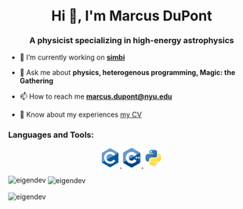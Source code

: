 <h1 align="center">Hi 👋, I'm Marcus DuPont</h1>
<h3 align="center">A physicist specializing in high-energy astrophysics</h3>

- 🔭 I’m currently working on **[simbi](https://github.com/EigenDev/simbi)**

- 💬 Ask me about **physics, heterogenous programming, Magic: the Gathering**

- 📫 How to reach me **marcus.dupont@nyu.edu**

- 📄 Know about my experiences [my CV](https://eigendev.github.io/assets/docs/dupont_biosketch.pdf)


<h3 align="left">Languages and Tools:</h3>
<p align="center"> <a href="https://www.cprogramming.com/" target="_blank" rel="noreferrer"> <img src="https://raw.githubusercontent.com/devicons/devicon/master/icons/c/c-original.svg" alt="c" width="40" height="40"/> </a> <a href="https://www.w3schools.com/cpp/" target="_blank" rel="noreferrer"> <img src="https://raw.githubusercontent.com/devicons/devicon/master/icons/cplusplus/cplusplus-original.svg" alt="cplusplus" width="40" height="40"/> </a> <a href="https://www.python.org" target="_blank" rel="noreferrer"> <img src="https://raw.githubusercontent.com/devicons/devicon/master/icons/python/python-original.svg" alt="python" width="40" height="40"/> </a> </p>

<p><img align="left" src="https://github-readme-stats.vercel.app/api/top-langs?username=eigendev&show_icons=true&locale=en&layout=compact" alt="eigendev" /></p>

<p>&nbsp;<img align="center" src="https://github-readme-stats.vercel.app/api?username=eigendev&show_icons=true&locale=en" alt="eigendev" /></p>

<p><img align="center" src="https://github-readme-streak-stats.herokuapp.com/?user=eigendev&" alt="eigendev" /></p>

